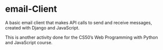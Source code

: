 # email-Client
A basic email client that makes API calls to send and receive messages, created with Django and JavaScript.

This is another activity done for the CS50’s Web Programming with Python and JavaScript course.
